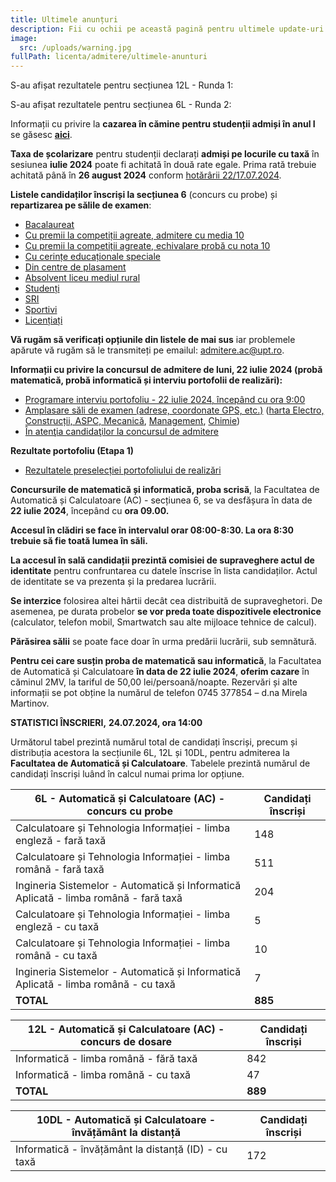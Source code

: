 ```yaml
---
title: Ultimele anunțuri
description: Fii cu ochii pe această pagină pentru ultimele update-uri!
image:
  src: /uploads/warning.jpg
fullPath: licenta/admitere/ultimele-anunturi
---
```

S-au afișat rezultatele pentru secțiunea 12L - Runda 1:

<Attachment label="Rezultate secțiunea 12L" internal="licenta/admitere/rezultate-admitere-sectiunea-12l-iulie-2024"></Attachment>

S-au afișat rezultatele pentru secțiunea 6L - Runda 2:

<Attachment label="Rezultate secțiunea 6L" internal="licenta/admitere/rezultate-admitere-sectiunea-6l-iulie-2024"></Attachment>

Informații cu privire la **cazarea în cămine pentru studenții admiși în anul I** se găsesc **[aici](https://admitere.ac.upt.ro/uploads/info-utile-2024.pdf)**.

**Taxa de școlarizare** pentru studenții declarați **admiși pe locurile cu taxă** în sesiunea **iulie 2024** poate fi achitată în două rate egale. Prima rată trebuie achitată până în **26 august 2024** conform [hotărârii 22/17.07.2024](https://admitere.ac.upt.ro/uploads/adresa-taxa-admisi-pe-locuri-cu-taxa.pdf).

**Listele candidaților înscriși la secțiunea 6** (concurs cu probe) și **repartizarea pe sălile de examen**:

* [Bacalaureat](https://admitere.ac.upt.ro/uploads/6l-liste-b.pdf)
* [Cu premii la competiții agreate, admitere cu media 10](https://admitere.ac.upt.ro/uploads/6l-liste-o.pdf)
* [Cu premii la competiții agreate, echivalare probă cu nota 10](https://admitere.ac.upt.ro/uploads/6l-liste-o2.pdf)
* [Cu cerințe educaționale speciale](https://admitere.ac.upt.ro/uploads/6l-liste-ces.pdf)
* [Din centre de plasament](https://admitere.ac.upt.ro/uploads/6l-liste-p.pdf)
* [Absolvent liceu mediul rural](https://admitere.ac.upt.ro/uploads/6l-liste-r.pdf)
* [Studenți](https://admitere.ac.upt.ro/uploads/6l-liste-s.pdf)
* [SRI](https://admitere.ac.upt.ro/uploads/6l-liste-sri.pdf)
* [Sportivi](https://admitere.ac.upt.ro/uploads/6l-liste-t.pdf)
* [Licențiați](https://admitere.ac.upt.ro/uploads/6l-liste-l.pdf)

**Vă rugăm să verificați opțiunile din listele de mai sus** iar problemele apărute vă rugăm să le transmiteți pe emailul: [admitere.ac@upt.ro](admitere.ac@upt.ro).

</Block>

<Block color="red">

**Informații cu privire la concursul de admitere de luni, 22 iulie 2024 (probă matematică, probă informatică și interviu portofolii de realizări):**

* [Programare interviu portofoliu - 22 iulie 2024, începând cu ora 9:00](https://admitere.ac.upt.ro/uploads/programareinterviu-2024.pdf)
* [Amplasare săli de examen (adrese, coordonate GPS, etc.)](https://admitere.ac.upt.ro/uploads/010-amplasare-sali-de-examen-2024.pdf) ([harta Electro, Construcții, ASPC, Mecanică](https://admitere.ac.upt.ro/uploads/030-harta-electro-constr-aspc-mec.pdf), [Management](https://admitere.ac.upt.ro/uploads/030-harta-management.pdf), [Chimie](https://admitere.ac.upt.ro/uploads/050-harta-chimie.pdf))
* [În atenţia candidaţilor la concursul de admitere](https://admitere.ac.upt.ro/uploads/020-anunt-candidati-celulare.pdf)

**Rezultate portofoliu (Etapa 1)**

* [Rezultatele preselecției portofoliului de realizări](https://admitere.ac.upt.ro/uploads/rezultateportofoliu_etapa1.pdf)

**Concursurile de matematică și informatică, proba scrisă**, la Facultatea de Automatică și Calculatoare (AC) - secțiunea 6, se va desfășura în data de **22 iulie 2024**, începând cu **ora 09.00.**

**Accesul în clădiri se face în intervalul orar 08:00-8:30. La ora 8:30 trebuie să fie toată lumea în săli.**

**La accesul în sală candidații prezintă comisiei de supraveghere actul de identitate** pentru confruntarea cu datele înscrise în lista candidaților. Actul de identitate se va prezenta și la predarea lucrării.

**Se interzice** folosirea altei hârtii decât cea distribuită de supraveghetori. De asemenea, pe durata probelor **se vor preda toate dispozitivele electronice** (calculator, telefon mobil, Smartwatch sau alte mijloace tehnice de calcul).

**Părăsirea sălii** se poate face doar în urma predării lucrării, sub semnătură.

</Block>

**Pentru cei care susțin proba de matematică sau informatică**, la Facultatea de Automatică și Calculatoare **în data de 22 iulie 2024**, **oferim cazare** în căminul 2MV, la tariful de 50,00 lei/persoană/noapte. Rezervări și alte informații se pot obține la numărul de telefon 0745 377854 – d.na Mirela Martinov.

**STATISTICI ÎNSCRIERI,** **24.07.2024, ora 14:00**

Următorul tabel prezintă numărul total de candidați înscriși, precum și distribuția acestora la secțiunile 6L, 12L și 10DL, pentru admiterea la **Facultatea de Automatică și Calculatoare**. Tabelele prezintă numărul de candidați înscriși luând în calcul numai prima lor opțiune.

| **6L - Automatică și Calculatoare (AC) - concurs cu probe**                          | **Candidați înscriși** |
| ------------------------------------------------------------------------------------ | ---------------------- |
| Calculatoare și Tehnologia Informației - limba engleză - fară taxă                   | 148                    |
| Calculatoare și Tehnologia Informației - limba română - fară taxă                    | 511                    |
| Ingineria Sistemelor - Automatică și Informatică Aplicată - limba română - fară taxă | 204                    |
| Calculatoare și Tehnologia Informației - limba engleză - cu taxă                     | 5                      |
| Calculatoare și Tehnologia Informației - limba română - cu taxă                      | 10                     |
| Ingineria Sistemelor - Automatică și Informatică Aplicată - limba română - cu taxă   | 7                      |
| **TOTAL**                                                                            | **885**                |

| **12L - Automatică și Calculatoare (AC) - concurs de dosare** | **Candidați înscriși** |
| ------------------------------------------------------------- | ---------------------- |
| Informatică - limba română - fără taxă                        | 842                    |
| Informatică - limba română - cu taxă                          | 47                     |
| **TOTAL**                                                     | **889**                |

| **10DL - Automatică și Calculatoare - învățământ la distanță** | **Candidați înscriși** |
| -------------------------------------------------------------- | ---------------------- |
| Informatică - învățământ la distanță (ID) - cu taxă            | 172                    |